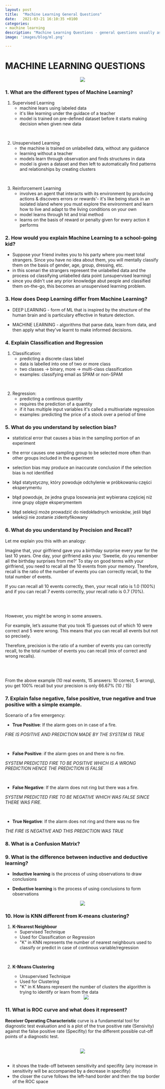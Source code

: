 ```yaml
---
layout: post
title:  "Machine Learning General Questions"
date:   2021-03-21 16:10:35 +0100
categories: 
- machine learning
description: "Machine Learning Questions - general questions usually asked on interviews."
image: 'images/blog/ml.png'

---
```


# MACHINE LEARNING QUESTIONS

<center>
<img src="/images/blog/ml.png" style="max-width: 500px">
</center>

### 1. What are the different types of Machine Learning?
1. Supervised Learning
    - machine lears using labeled data
    - it's like learning under the guidace of a teacher
    - model is trained on pre-defined dataset before it starts making decision when given new data

<br>

2. Unsupervised Learning
    - the machine is trained on unlabelled data, without any guidance
    - learning without a teacher
    - models learn through observation and finds structures in data
    - model is given a dataset and then left to automatically find patterns and relationships by creating clusters

<br>

3. Reinforcement Learning
    - involves an agent that interacts with its environment by producing actions & discovers errors or rewards'- it's like being stuck in an isolated island where you must explore the environment and learn how to live and adapt to the living conditions on your own
    - model learns through hit and trial method
    - learns on the basis of reward or penalty given for every action it performs

### 2. How would you explain Machine Learning to a school-going kid?
- Suppose your friend invites you to his party where you meet total strangers.
Since you have no idea about them, you will mentally classify them on the basis of gender, age, group, dressing, etc.
- in this scenari the strangers represent the unlabelled data and the process od classifying unlabelled data point (unsupervised learning)
- since you didn't use any prior knowledge abut people and classified them on-the-go, this becomes an unsupervised learning problem.

### 3.  How does Deep Learning differ from Machine Learning?
- DEEP LEARNING - form of ML that is inspired by the structure of the human brain and is particulary effective in feature detection.

- MACHINE LEARNING - algorithms that parse data, learn from data, and then apply what they've learnt to make informed decisions.

### 4. Explain Classification and Regression
1. Classification:
    - predicting a discrete class label
    - data is labelled into one of two or more class
    - two classes -> binary, more -> multi-class classification
    - examples: classifying email as SPAM or non-SPAM

<br>

2. Regression:
    - predicting a continous quantity
    - requires the prediction of a quantity
    - if it has multiple input variables it's called a multivariate regression
    - examples: predicting the price of a stock over a period of time

### 5. What do you understand by selection bias?
- statistical error that causes a bias in the sampling portion of an experiment
- the error causes one sampling group to be selected more often than other groups included in the experiment
- selection bias may produce an inaccurate conclusion if the selection bias is not identified

- błąd statystyczny, który powoduje odchylenie w próbkowaniu części eksperymentu
- błąd powoduje, że jedna grupa losowania jest wybierana częściej niż inne grupy objęte eksperymentem
- błąd selekcji może prowadzić do niedokładnych wniosków, jeśli błąd selekcji nie zostanie zidentyfikowany

### 6. What do you understand by Precision and Recall?
Let me explain you this with an analogy:

Imagine that, your girlfriend gave you a birthday surprise every year for the last 10 years. One day, your girlfriend asks you: ‘Sweetie, do you remember all the birthday surprises from me?’
To stay on good terms with your girlfriend, you need to recall all the 10 events from your memory. Therefore, recall is the ratio of the number of events you can correctly recall, to the total number of events.

If you can recall all 10 events correctly, then, your recall ratio is 1.0 (100%) and if you can recall 7 events correctly, your recall ratio is 0.7 (70%).

<br><br>

However, you might be wrong in some answers.


For example, let’s assume that you took 15 guesses out of which 10 were correct and 5 were wrong. This means that you can recall all events but not so precisely.

Therefore, precision is the ratio of a number of events you can correctly recall, to the total number of events you can recall (mix of correct and wrong recalls).

<br><br>

From the above example (10 real events, 15 answers: 10 correct, 5 wrong), you get 100% recall but your precision is only 66.67% (10 / 15)

### 7. Explain false negative, false positive, true negative and true positive with a simple example.
Scenario of a fire emergency:

- **True Positive**: If the alarm goes on in case of a fire.

*FIRE IS POSITIVE AND PREDICTION MADE BY THE SYSTEM IS TRUE*

<br>

- **False Positive**: if the alarm goes on and there is no fire.

*SYSTEM PREDICTED FIRE TO BE POSITIVE WHICH IS A WRONG PREDICTION HENCE THE PREDICTION IS FALSE*

<br>

- **False Negative**: If the alarm does not ring but there was a fire.

*SYSTEM PREDICTED FIRE TO BE NEGATIVE WHICH WAS FALSE SINCE THERE WAS FIRE.*

<br>

- **True Negative**: If the alarm does not ring and there was no fire

*THE FIRE IS NEGATIVE AND THIS PREDICTION WAS TRUE*

### 8. What is a Confusion Matrix?


### 9. What is the difference between inductive and deductive learning?

- **Inductive learning** is the process of using observations to draw conclusions

- **Deductive learning** is the process of using conclusions to form observations

<center>
<img src="/images/posts/mlnotes/1.png">
</center>

### 10. How is KNN different from K-means clustering?
1. **K-Nearest Neighbour**
    - Supervised Technique
    - Used for Classification or Regression
    - "K" in KNN represents the number of nearest neighbours used to classify or predict in case of continous variable/regression
    
<br>

2. **K-Means Clustering**
    - Unsupervised Technique
    - Used for Clustering
    - "K" in K Means represent the number of clusters the algorithm is trying to identify or learn from the data
    
	<center>
	<img src="/images/posts/mlnotes/2.png">
	</center>

### 11. What is ROC curve and what does it represent?
**Receiver Operating Characteristic** curve is a fundamental tool for diagnostic test evaluation and is a plot of the true positive rate (Sensivity) against the false positive rate (Specifity) for the different possible cut-off points of a diagnostic test.

<br>

<center>
<img src="/images/posts/mlnotes/3.png">
</center>

<br>

- it shows the trade-off between sensitivity and specifity (any increase in sensitivity will be accompanied by a decrease in specifity)
- the closer the curve follows the left-hand border and then the top border of the ROC space
